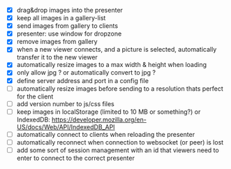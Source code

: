 
- [x] drag&drop images into the presenter
- [x] keep all images in a gallery-list
- [x] send images from gallery to clients
- [x] presenter: use window for dropzone
- [x] remove images from gallery
- [x] when a new viewer connects, and a picture is selected, automatically transfer it to the new viewer
- [x] automatically resize images to a max width & height when loading
- [x] only allow jpg ? or automatically convert to jpg ?
- [x] define server address and port in a config file
- [ ] automatically resize images before sending to a resolution thats perfect for the client
- [ ] add version number to js/css files
- [ ] keep images in localStorage (limited to 10 MB or something?) or IndexedDB: https://developer.mozilla.org/en-US/docs/Web/API/IndexedDB_API
- [ ] automatically connect to clients when reloading the presenter
- [ ] automatically reconnect when connection to websocket (or peer) is lost
- [ ] add some sort of session management with an id that viewers need to enter to connect to the correct presenter
